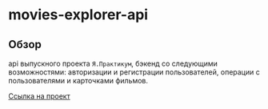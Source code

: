 # movies-explorer-api

## Обзор

api выпускного проекта `Я.Практикум`, бэкенд со следующими возможностями: авторизации и регистрации пользователей, операции с пользователями и карточками фильмов.

[Ссылка на проект](https://api.denwer.nomoredomains.sbs/)
